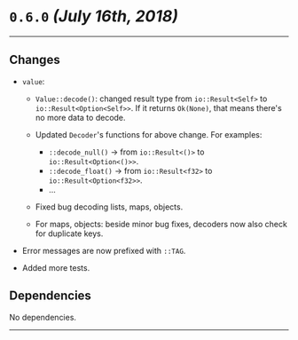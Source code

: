 <!-- License: see LICENSE file at root directory of `master` branch -->

# `0.6.0` _(July 16th, 2018)_

---

## Changes

- `value`:

    + `Value::decode()`: changed result type from `io::Result<Self>` to `io::Result<Option<Self>>`. If it returns `Ok(None)`, that means there's
      no more data to decode.

    + Updated `Decoder`'s functions for above change. For examples:

        * `::decode_null()` -> from `io::Result<()>` to `io::Result<Option<()>>`.
        * `::decode_float()` -> from `io::Result<f32>` to `io::Result<Option<f32>>`.
        * ...

    + Fixed bug decoding lists, maps, objects.

    + For maps, objects: beside minor bug fixes, decoders now also check for duplicate keys.

- Error messages are now prefixed with `::TAG`.

- Added more tests.

## Dependencies

No dependencies.

---
